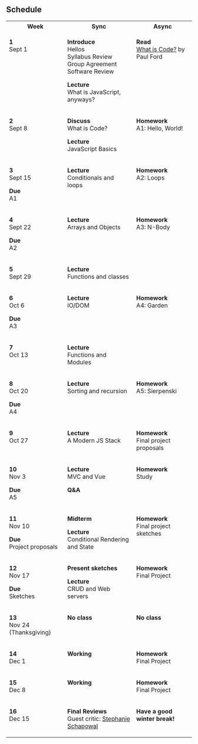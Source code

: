 ## Schedule

<table>
  <tbody>
    <tr>
      <th>Week</th>
      <th>Sync</th>
      <th>Async</th>
    </tr>
    <tr valign="top">
      <td>
        <p>
          <strong>1</strong><br>
          Sept 1
        </p>
      </td>
      <td>
        <p>
          <strong>Introduce</strong><br>
          Hellos<br>
          Syllabus Review<br>
          Group Agreement<br>
          Software Review<br>
        </p>
        <p>
          <strong>Lecture</strong><br>
          What is JavaScript, anyways?
        </p>
      </td>
      <td>
        <p>
          <strong>Read</strong><br>
          <a href="https://www.bloomberg.com/graphics/2015-paul-ford-what-is-code/">What is Code?</a> by Paul Ford
        </p>
      </td>
    </tr>
    <tr valign="top">
      <td>
        <p>
          <strong>2</strong><br>
          Sept 8
        </p>
      </td>
      <td>
        <p>
          <strong>Discuss</strong><br>
          What is Code?
        </p>
        <p>
          <strong>Lecture</strong><br>
          JavaScript Basics
        </p>
      </td>
      <td>
        <p>
          <strong>Homework</strong><br>
          A1: Hello, World!
        </p>
      </td>
    </tr>
    <tr valign="top">
      <td>
        <p>
          <strong>3</strong><br>
          Sept 15
        </p>
        <p>
          <strong>Due</strong><br>
          A1
        </p>
      </td>
      <td>
        <p>
          <strong>Lecture</strong><br>
          Conditionals and loops
        </p>
      </td>
      <td>
        <p>
          <strong>Homework</strong><br>
          A2: Loops
        </p>
      </td>
    </tr>
    <tr valign="top">
      <td>
        <p>
          <strong>4</strong><br>
          Sept 22
        </p>
        <p>
          <strong>Due</strong><br>
          A2
        </p>
      </td>
      <td>
        <p>
          <strong>Lecture</strong><br>
          Arrays and Objects
        </p>
      </td>
      <td>
        <p>
          <strong>Homework</strong><br>
          A3: N-Body
        </p>
      </td>
    </tr>
    <tr valign="top">
      <td>
        <p>
          <strong>5</strong><br>
          Sept 29
        </p>
      </td>
      <td>
        <p>
          <strong>Lecture</strong><br>
          Functions and classes
        </p>
      </td>
      <td>
      </td>
    </tr>
    <tr valign="top">
      <td>
        <p>
          <strong>6</strong><br>
          Oct 6
        </p>
        <p>
          <strong>Due</strong><br>
          A3
        </p>
      </td>
      <td>
        <p>
          <strong>Lecture</strong><br>
          IO/DOM
        </p>
      </td>
      <td>
        <p>
          <strong>Homework</strong><br>
          A4: Garden
        </p>
      </td>
    </tr>
    <tr valign="top">
      <td>
        <p>
          <strong>7</strong><br>
          Oct 13
        </p>
      </td>
      <td>
        <p>
          <strong>Lecture</strong><br>
          Functions and Modules
        </p>
      </td>
      <td>
      </td>
    </tr>
    <tr valign="top">
      <td>
        <p>
          <strong>8</strong><br>
          Oct 20
        </p>
        <p>
          <strong>Due</strong><br>
          A4
        </p>
      </td>
      <td>
        <p>
          <strong>Lecture</strong><br>
          Sorting and recursion
        </p>
      </td>
      <td>
        <p>
          <strong>Homework</strong><br>
          A5: Sierpenski
        </p>
      </td>
    </tr>
    <tr valign="top">
      <td>
        <p>
          <strong>9</strong><br>
          Oct 27
        </p>
      </td>
      <td>
        <p>
          <strong>Lecture</strong><br>
          A Modern JS Stack
        </p>
      </td>
      <td>
        <p>
          <strong>Homework</strong><br>
          Final project proposals
        </p>
      </td>
    </tr>
    <tr valign="top">
      <td>
        <p>
          <strong>10</strong><br>
          Nov 3
        </p>
        <p>
          <strong>Due</strong><br>
          A5
        </p>
      </td>
      <td>
        <p>
          <strong>Lecture</strong><br>
          MVC and Vue
        </p>
        <p>
          <strong>Q&A</strong>
        </p>
      </td>
      <td>
        <p>
          <strong>Homework</strong><br>
          Study
        </p>
      </td>
    </tr>
    <tr valign="top">
      <td>
        <p>
          <strong>11</strong><br>
          Nov 10
        </p>
        <p>
          <strong>Due</strong><br>
          Project proposals
        </p>
      </td>
      <td>
        <p>
          <strong>Midterm</strong>
        </p>
        <p>
          <strong>Lecture</strong><br>
          Conditional Rendering and State
        </p>
      </td>
      <td>
        <p>
          <strong>Homework</strong><br>
          Final project sketches
        </p>
      </td>
    </tr>
    <tr valign="top">
      <td>
        <p>
          <strong>12</strong><br>
          Nov 17
        </p>
        <p>
          <strong>Due</strong><br>
          Sketches
        </p>
      </td>
      <td>
        <p>
          <strong>Present sketches</strong>
        </p>
        <p>
          <strong>Lecture</strong><br>
          CRUD and Web servers
        </p>
      </td>
      <td>
        <p>
          <strong>Homework</strong><br>
          Final Project
        </p>
      </td>
    </tr>
    <tr valign="top">
      <td>
        <p>
          <strong>13</strong><br>
          Nov 24 (Thanksgiving)
        </p>
      </td>
      <td>
        <p>
          <strong>No class</strong>
        </p>
      </td>
      <td>
        <p>
          <strong>No class</strong>
        </p>
      </td>
    </tr>
    <tr valign="top">
      <td>
        <p>
          <strong>14</strong><br>
          Dec 1
        </p>
      </td>
      <td>
        <p>
          <strong>Working</strong>
        </p>
      </td>
      <td>
        <p>
          <strong>Homework</strong><br>
          Final Project
        </p>
      </td>
    </tr>
    <tr valign="top">
      <td>
        <p>
          <strong>15</strong><br>
          Dec 8
        </p>
      </td>
      <td>
        <p>
          <strong>Working</strong>
        </p>
      </td>
      <td>
        <p>
          <strong>Homework</strong><br>
          Final Project
        </p>
      </td>
    </tr>
    <tr valign="top">
      <td>
        <p>
          <strong>16</strong><br>
          Dec 15
        </p>
      </td>
      <td>
        <p>
          <strong>Final Reviews</strong><br>
          Guest critic: <a href="https://stephanieschapowal.com/">Stephanie Schapowal</a>
        </p>
      </td>
      <td>
        <p>
          <strong>Have a good winter break!</strong>
        </p>
      </td>
    </tr>
  </tbody>
</table>